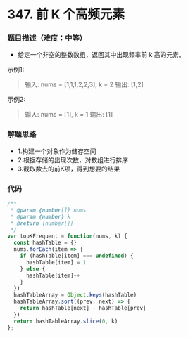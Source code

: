 <!--
 * @Author: your name
 * @Date: 2020-03-31 23:08:38
 * @LastEditTime: 2020-06-02 09:38:22
 * @LastEditors: Please set LastEditors
 * @Description: In User Settings Edit
 * @FilePath: /leetcode/301-350/344_反转字符串.md
 -->
# 347. 前 K 个高频元素

### 题目描述（难度：中等）
+ 给定一个非空的整数数组，返回其中出现频率前 k 高的元素。

示例1:
> 输入: nums = [1,1,1,2,2,3], k = 2
> 输出: [1,2]

示例2:
> 输入: nums = [1], k = 1
> 输出: [1]


### 解题思路
+ 1.构建一个对象作为储存空间
+ 2.根据存储的出现次数，对数组进行排序
+ 3.截取数去的前K项，得到想要的结果

### 代码

```javascript
/**
 * @param {number[]} nums
 * @param {number} k
 * @return {number[]}
 */
var topKFrequent = function(nums, k) {
  const hashTable = {}
  nums.forEach(item => {
    if (hashTable[item] === undefined) {
      hashTable[item] = 1
    } else {
      hashTable[item]++
    }
  })
  hashTableArray = Object.keys(hashTable)
  hashTableArray.sort((prev, next) => {
    return hashTable[next] - hashTable[prev]
  })
  return hashTableArray.slice(0, k)
};
```
